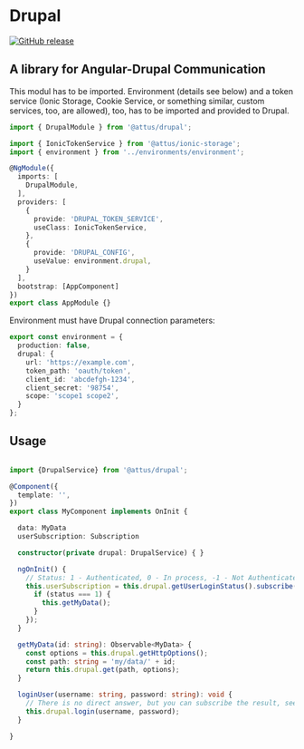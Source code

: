 # Drupal

[![GitHub release](https://img.shields.io/github/release/attus74/drupal.svg)](https://GitHub.com/attus74/drupal/releases/)

## A library for Angular-Drupal Communication

This modul has to be imported. 
Environment (details see below) and a token service (Ionic Storage, Cookie Service, or something similar, custom services, too, are allowed), too, has to be imported and provided to Drupal. 

```ts
import { DrupalModule } from '@attus/drupal';

import { IonicTokenService } from '@attus/ionic-storage';
import { environment } from '../environments/environment';

@NgModule({
  imports: [
    DrupalModule,
  ],
  providers: [
    {
      provide: 'DRUPAL_TOKEN_SERVICE',
      useClass: IonicTokenService,
    },
    {
      provide: 'DRUPAL_CONFIG',
      useValue: environment.drupal,
    }
  ],
  bootstrap: [AppComponent]
})
export class AppModule {}
```

Environment must have Drupal connection parameters:
```ts
export const environment = {
  production: false,
  drupal: {
    url: 'https://example.com',
    token_path: 'oauth/token',
    client_id: 'abcdefgh-1234',
    client_secret: '98754',
    scope: 'scope1 scope2',
  }
};
```

## Usage

```ts

import {DrupalService} from '@attus/drupal';

@Component({
  template: '',
})
export class MyComponent implements OnInit {

  data: MyData
  userSubscription: Subscription

  constructor(private drupal: DrupalService) { }

  ngOnInit() {
    // Status: 1 - Authenticated, 0 - In process, -1 - Not Authenticated
    this.userSubscription = this.drupal.getUserLoginStatus().subscribe(status => {
      if (status === 1) {
        this.getMyData();
      }
    });
  }

  getMyData(id: string): Observable<MyData> {
    const options = this.drupal.getHttpOptions();
    const path: string = 'my/data/' + id;
    return this.drupal.get(path, options);
  }

  loginUser(username: string, password: string): void {
    // There is no direct answer, but you can subscribe the result, see getUserLoginStatus()
    this.drupal.login(username, password);
  }

}
```
